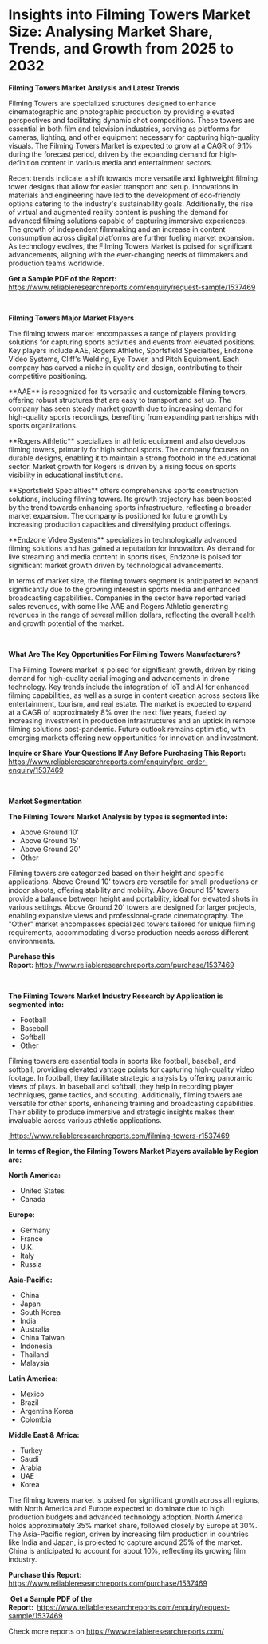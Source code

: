 <p><h1>Insights into Filming Towers Market Size: Analysing Market Share, Trends, and Growth from 2025 to 2032</h1></p><p><strong>Filming Towers Market Analysis and Latest Trends</strong></p>
<p><p>Filming Towers are specialized structures designed to enhance cinematographic and photographic production by providing elevated perspectives and facilitating dynamic shot compositions. These towers are essential in both film and television industries, serving as platforms for cameras, lighting, and other equipment necessary for capturing high-quality visuals. The Filming Towers Market is expected to grow at a CAGR of 9.1% during the forecast period, driven by the expanding demand for high-definition content in various media and entertainment sectors.</p><p>Recent trends indicate a shift towards more versatile and lightweight filming tower designs that allow for easier transport and setup. Innovations in materials and engineering have led to the development of eco-friendly options catering to the industry's sustainability goals. Additionally, the rise of virtual and augmented reality content is pushing the demand for advanced filming solutions capable of capturing immersive experiences. The growth of independent filmmaking and an increase in content consumption across digital platforms are further fueling market expansion. As technology evolves, the Filming Towers Market is poised for significant advancements, aligning with the ever-changing needs of filmmakers and production teams worldwide.</p></p>
<p><strong>Get a Sample PDF of the Report:&nbsp;</strong> <a href="https://www.reliableresearchreports.com/enquiry/request-sample/1537469?utm_campaign=3253&utm_medium=2&utm_source=Github&utm_content=ia&utm_term=10042025&utm_id=filming-towers">https://www.reliableresearchreports.com/enquiry/request-sample/1537469</a></p>
<p>&nbsp;</p>
<p><strong>Filming Towers Major Market Players</strong></p>
<p><p>The filming towers market encompasses a range of players providing solutions for capturing sports activities and events from elevated positions. Key players include AAE, Rogers Athletic, Sportsfield Specialties, Endzone Video Systems, Cliff's Welding, Eye Tower, and Pitch Equipment. Each company has carved a niche in quality and design, contributing to their competitive positioning.</p><p>**AAE** is recognized for its versatile and customizable filming towers, offering robust structures that are easy to transport and set up. The company has seen steady market growth due to increasing demand for high-quality sports recordings, benefiting from expanding partnerships with sports organizations.</p><p>**Rogers Athletic** specializes in athletic equipment and also develops filming towers, primarily for high school sports. The company focuses on durable designs, enabling it to maintain a strong foothold in the educational sector. Market growth for Rogers is driven by a rising focus on sports visibility in educational institutions.</p><p>**Sportsfield Specialties** offers comprehensive sports construction solutions, including filming towers. Its growth trajectory has been boosted by the trend towards enhancing sports infrastructure, reflecting a broader market expansion. The company is positioned for future growth by increasing production capacities and diversifying product offerings.</p><p>**Endzone Video Systems** specializes in technologically advanced filming solutions and has gained a reputation for innovation. As demand for live streaming and media content in sports rises, Endzone is poised for significant market growth driven by technological advancements.</p><p>In terms of market size, the filming towers segment is anticipated to expand significantly due to the growing interest in sports media and enhanced broadcasting capabilities. Companies in the sector have reported varied sales revenues, with some like AAE and Rogers Athletic generating revenues in the range of several million dollars, reflecting the overall health and growth potential of the market.</p></p>
<p>&nbsp;</p>
<p><strong>What Are The Key Opportunities For Filming Towers Manufacturers?</strong></p>
<p><p>The Filming Towers market is poised for significant growth, driven by rising demand for high-quality aerial imaging and advancements in drone technology. Key trends include the integration of IoT and AI for enhanced filming capabilities, as well as a surge in content creation across sectors like entertainment, tourism, and real estate. The market is expected to expand at a CAGR of approximately 8% over the next five years, fueled by increasing investment in production infrastructures and an uptick in remote filming solutions post-pandemic. Future outlook remains optimistic, with emerging markets offering new opportunities for innovation and investment.</p></p>
<p><strong>Inquire or Share Your Questions If Any Before Purchasing This Report:</strong> <a href="https://www.reliableresearchreports.com/enquiry/pre-order-enquiry/1537469?utm_campaign=3253&utm_medium=2&utm_source=Github&utm_content=ia&utm_term=10042025&utm_id=filming-towers">https://www.reliableresearchreports.com/enquiry/pre-order-enquiry/1537469</a></p>
<p>&nbsp;</p>
<p><strong>Market Segmentation</strong></p>
<p><strong>The Filming Towers Market Analysis by types is segmented into:</strong></p>
<p><ul><li>Above Ground 10'</li><li>Above Ground 15'</li><li>Above Ground 20'</li><li>Other</li></ul></p>
<p><p>Filming towers are categorized based on their height and specific applications. Above Ground 10' towers are versatile for small productions or indoor shoots, offering stability and mobility. Above Ground 15' towers provide a balance between height and portability, ideal for elevated shots in various settings. Above Ground 20' towers are designed for larger projects, enabling expansive views and professional-grade cinematography. The "Other" market encompasses specialized towers tailored for unique filming requirements, accommodating diverse production needs across different environments.</p></p>
<p><strong>Purchase this Report:&nbsp;</strong><a href="https://www.reliableresearchreports.com/purchase/1537469?utm_campaign=3253&utm_medium=2&utm_source=Github&utm_content=ia&utm_term=10042025&utm_id=filming-towers">https://www.reliableresearchreports.com/purchase/1537469</a></p>
<p>&nbsp;</p>
<p><strong>The Filming Towers Market Industry Research by Application is segmented into:</strong></p>
<p><ul><li>Football</li><li>Baseball</li><li>Softball</li><li>Other</li></ul></p>
<p><p>Filming towers are essential tools in sports like football, baseball, and softball, providing elevated vantage points for capturing high-quality video footage. In football, they facilitate strategic analysis by offering panoramic views of plays. In baseball and softball, they help in recording player techniques, game tactics, and scouting. Additionally, filming towers are versatile for other sports, enhancing training and broadcasting capabilities. Their ability to produce immersive and strategic insights makes them invaluable across various athletic applications.</p></p>
<p><a href="https://www.reliableresearchreports.com/filming-towers-r1537469?utm_campaign=3253&utm_medium=2&utm_source=Github&utm_content=ia&utm_term=10042025&utm_id=filming-towers">&nbsp;https://www.reliableresearchreports.com/filming-towers-r1537469</a></p>
<p><strong>In terms of Region, the Filming Towers Market Players available by Region are:</strong></p>
<p>
    <p> <strong> North America: </strong>
        <ul>
            <li>United States</li>
            <li>Canada</li>
        </ul>
        </p> 
    <p> <strong> Europe: </strong>
        <ul>
            <li>Germany</li>
            <li>France</li>
            <li>U.K.</li>
            <li>Italy</li>
            <li>Russia</li>
        </ul>
        </p> 
    <p> <strong> Asia-Pacific: </strong>
        <ul>
            <li>China</li>
            <li>Japan</li>
            <li>South Korea</li>
            <li>India</li>
            <li>Australia</li>
            <li>China Taiwan</li>
            <li>Indonesia</li>
            <li>Thailand</li>
            <li>Malaysia</li>
        </ul>
        </p> 
    <p> <strong> Latin America: </strong>
        <ul>
            <li>Mexico</li>
            <li>Brazil</li>
            <li>Argentina Korea</li>
            <li>Colombia</li>
        </ul>
        </p> 
    <p> <strong> Middle East & Africa: </strong>
        <ul>
            <li>Turkey</li>
            <li>Saudi</li>
            <li>Arabia</li>
            <li>UAE</li>
            <li>Korea</li>
        </ul>
    </p>
    </p>
<p><p>The filming towers market is poised for significant growth across all regions, with North America and Europe expected to dominate due to high production budgets and advanced technology adoption. North America holds approximately 35% market share, followed closely by Europe at 30%. The Asia-Pacific region, driven by increasing film production in countries like India and Japan, is projected to capture around 25% of the market. China is anticipated to account for about 10%, reflecting its growing film industry.</p></p>
<p><strong>Purchase this Report: </strong><a href="https://www.reliableresearchreports.com/purchase/1537469?utm_campaign=3253&utm_medium=2&utm_source=Github&utm_content=ia&utm_term=10042025&utm_id=filming-towers">https://www.reliableresearchreports.com/purchase/1537469</a></p>
<p>&nbsp;<strong>Get a Sample PDF of the Report:&nbsp;&nbsp;</strong><a href="https://www.reliableresearchreports.com/enquiry/request-sample/1537469?utm_campaign=3253&utm_medium=2&utm_source=Github&utm_content=ia&utm_term=10042025&utm_id=filming-towers">https://www.reliableresearchreports.com/enquiry/request-sample/1537469</a></p>
<p><strong></strong></p>
<p>Check more reports on <a href="https://www.reliableresearchreports.com/?utm_campaign=3253&utm_medium=2&utm_source=Github&utm_content=ia&utm_term=10042025&utm_id=filming-towers">https://www.reliableresearchreports.com/</a></p>